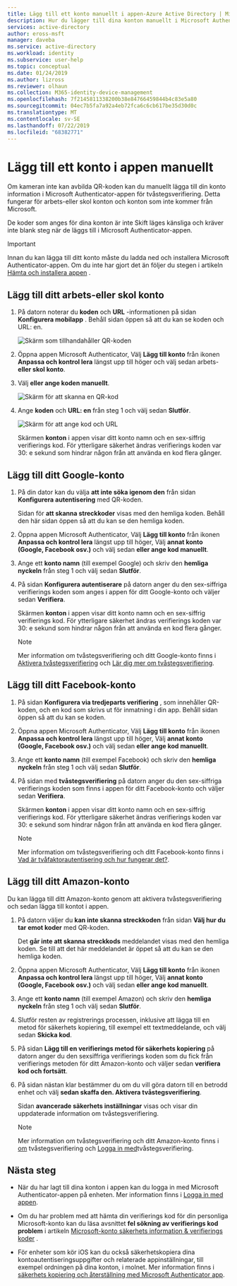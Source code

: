 ```yaml
---
title: Lägg till ett konto manuellt i appen-Azure Active Directory | Microsoft Docs
description: Hur du lägger till dina konton manuellt i Microsoft Authenticator-appen för tvåstegsverifiering.
services: active-directory
author: eross-msft
manager: daveba
ms.service: active-directory
ms.workload: identity
ms.subservice: user-help
ms.topic: conceptual
ms.date: 01/24/2019
ms.author: lizross
ms.reviewer: olhaun
ms.collection: M365-identity-device-management
ms.openlocfilehash: 7f2145811338200b38e84766459844b4c83e5a80
ms.sourcegitcommit: 04ec7b5fa7a92a4eb72fca6c6cb617be35d30d0c
ms.translationtype: MT
ms.contentlocale: sv-SE
ms.lasthandoff: 07/22/2019
ms.locfileid: "68382771"
---
```

# <a name="manually-add-an-account-to-the-app"></a>Lägg till ett konto i appen manuellt

Om kameran inte kan avbilda QR-koden kan du manuellt lägga till din konto information i Microsoft Authenticator-appen för tvåstegsverifiering. Detta fungerar för arbets-eller skol konton och konton som inte kommer från Microsoft.

De koder som anges för dina konton är inte Skift läges känsliga och kräver inte blank steg när de läggs till i Microsoft Authenticator-appen.

>[!Important]
>Innan du kan lägga till ditt konto måste du ladda ned och installera Microsoft Authenticator-appen. Om du inte har gjort det än följer du stegen i artikeln [Hämta och installera appen](user-help-auth-app-download-install.md) .

## <a name="add-your-work-or-school-account"></a>Lägg till ditt arbets-eller skol konto

1. På datorn noterar du **koden** och **URL** -informationen på sidan **Konfigurera mobilapp** . Behåll sidan öppen så att du kan se koden och URL: en.

    ![Skärm som tillhandahåller QR-koden](./media/user-help-auth-app-add-account-manual/auth-app-barcode.png)

2. Öppna appen Microsoft Authenticator, Välj **Lägg till konto** från ikonen **Anpassa och kontrol lera** längst upp till höger och välj sedan arbets- **eller skol konto**.

3. Välj **eller ange koden manuellt**.

    ![Skärm för att skanna en QR-kod](./media/user-help-auth-app-add-account-manual/auth-app-manual-code.png)

4. Ange **koden** och **URL: en** från steg 1 och välj sedan **Slutför**.

    ![Skärm för att ange kod och URL](./media/user-help-auth-app-add-account-manual/auth-app-code-url.png)

    Skärmen **konton** i appen visar ditt konto namn och en sex-siffrig verifierings kod. För ytterligare säkerhet ändras verifierings koden var 30: e sekund som hindrar någon från att använda en kod flera gånger.

## <a name="add-your-google-account"></a>Lägg till ditt Google-konto

1. På din dator kan du välja **att inte söka igenom den** från sidan **Konfigurera autentisering** med QR-koden.

    Sidan för **att skanna streckkoder** visas med den hemliga koden. Behåll den här sidan öppen så att du kan se den hemliga koden.

2. Öppna appen Microsoft Authenticator, Välj **Lägg till konto** från ikonen **Anpassa och kontrol lera** längst upp till höger, Välj **annat konto (Google, Facebook osv.)** och välj sedan **eller ange kod manuellt**.

3. Ange ett **konto namn** (till exempel Google) och skriv den **hemliga nyckeln** från steg 1 och välj sedan **Slutför**.

4. På sidan **Konfigurera autentiserare** på datorn anger du den sex-siffriga verifierings koden som anges i appen för ditt Google-konto och väljer sedan **Verifiera**.

    Skärmen **konton** i appen visar ditt konto namn och en sex-siffrig verifierings kod. För ytterligare säkerhet ändras verifierings koden var 30: e sekund som hindrar någon från att använda en kod flera gånger.

    >[!NOTE]
    >Mer information om tvåstegsverifiering och ditt Google-konto finns i [Aktivera tvåstegsverifiering](https://support.google.com/accounts/answer/185839) och [Lär dig mer om tvåstegsverifiering](https://www.google.com/landing/2step/help.html).

## <a name="add-your-facebook-account"></a>Lägg till ditt Facebook-konto

1. På sidan **Konfigurera via tredjeparts verifiering** , som innehåller QR-koden, och en kod som skrivs ut för inmatning i din app. Behåll sidan öppen så att du kan se koden.

2. Öppna appen Microsoft Authenticator, Välj **Lägg till konto** från ikonen **Anpassa och kontrol lera** längst upp till höger, Välj **annat konto (Google, Facebook osv.)** och välj sedan **eller ange kod manuellt**.

3. Ange ett **konto namn** (till exempel Facebook) och skriv den **hemliga nyckeln** från steg 1 och välj sedan **Slutför**.

4. På sidan med **tvåstegsverifiering** på datorn anger du den sex-siffriga verifierings koden som finns i appen för ditt Facebook-konto och väljer sedan **Verifiera**.

    Skärmen **konton** i appen visar ditt konto namn och en sex-siffrig verifierings kod. För ytterligare säkerhet ändras verifierings koden var 30: e sekund som hindrar någon från att använda en kod flera gånger.

    >[!NOTE]
    >Mer information om tvåstegsverifiering och ditt Facebook-konto finns i [Vad är tvåfaktorautentisering och hur fungerar det?](https://www.facebook.com/help/148233965247823).

## <a name="add-your-amazon-account"></a>Lägg till ditt Amazon-konto

Du kan lägga till ditt Amazon-konto genom att aktivera tvåstegsverifiering och sedan lägga till kontot i appen.

1. På datorn väljer du **kan inte skanna streckkoden** från sidan **Välj hur du tar emot koder** med QR-koden.

    Det **går inte att skanna streckkods** meddelandet visas med den hemliga koden. Se till att det här meddelandet är öppet så att du kan se den hemliga koden.

2. Öppna appen Microsoft Authenticator, Välj **Lägg till konto** från ikonen **Anpassa och kontrol lera** längst upp till höger, Välj **annat konto (Google, Facebook osv.)** och välj sedan **eller ange kod manuellt**.

3. Ange ett **konto namn** (till exempel Amazon) och skriv den **hemliga nyckeln** från steg 1 och välj sedan **Slutför**.

4. Slutför resten av registrerings processen, inklusive att lägga till en metod för säkerhets kopiering, till exempel ett textmeddelande, och välj sedan **Skicka kod**.

5. På sidan **Lägg till en verifierings metod för säkerhets kopiering** på datorn anger du den sexsiffriga verifierings koden som du fick från verifierings metoden för ditt Amazon-konto och väljer sedan **verifiera kod och fortsätt**.

6. På sidan nästan klar bestämmer du om du vill göra datorn till en betrodd enhet och välj **sedan skaffa den. Aktivera tvåstegsverifiering**.

    Sidan **avancerade säkerhets inställningar** visas och visar din uppdaterade information om tvåstegsverifiering.

    >[!NOTE]
    >Mer information om tvåstegsverifiering och ditt Amazon-konto finns i [om](https://www.amazon.com/gp/help/customer/display.html?nodeId=201596330) tvåstegsverifiering och [Logga in med](https://www.amazon.com/gp/help/customer/display.html?nodeId=201962440)tvåstegsverifiering.    

## <a name="next-steps"></a>Nästa steg

- När du har lagt till dina konton i appen kan du logga in med Microsoft Authenticator-appen på enheten. Mer information finns i [Logga in med appen](user-help-auth-app-sign-in.md).

- Om du har problem med att hämta din verifierings kod för din personliga Microsoft-konto kan du läsa avsnittet **fel sökning av verifierings kod problem** i artikeln [Microsoft-konto säkerhets information & verifierings koder](https://support.microsoft.com/en-us/help/12428/microsoft-account-security-info-verification-codes) .

- För enheter som kör iOS kan du också säkerhetskopiera dina kontoautentiseringsuppgifter och relaterade appinställningar, till exempel ordningen på dina konton, i molnet. Mer information finns i [säkerhets kopiering och återställning med Microsoft Authenticator app](user-help-auth-app-backup-recovery.md).
